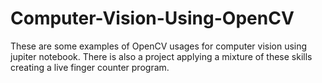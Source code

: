 # Computer-Vision-Using-OpenCV
These are some examples of OpenCV usages for computer vision using jupiter notebook. There is also a project applying a mixture of these skills creating a live finger counter program.
